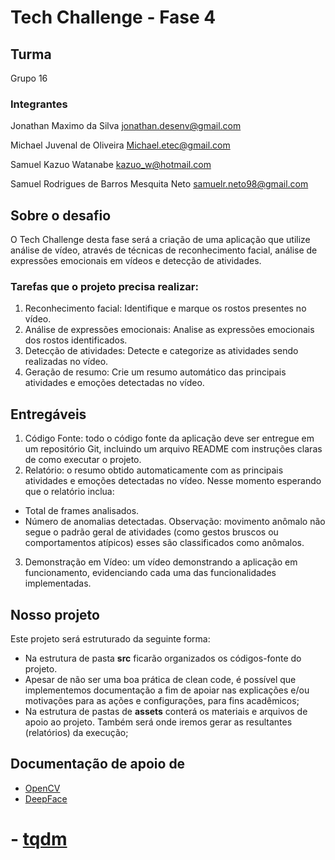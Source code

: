 # Tech Challenge - Fase 4


## Turma
Grupo 16


### Integrantes

Jonathan Maximo da Silva
jonathan.desenv@gmail.com

Michael Juvenal de Oliveira
Michael.etec@gmail.com

Samuel Kazuo Watanabe
kazuo_w@hotmail.com

Samuel Rodrigues de Barros Mesquita Neto
samuelr.neto98@gmail.com


## Sobre o desafio

O Tech Challenge desta fase será a criação de uma aplicação que utilize análise de vídeo, através de técnicas de reconhecimento facial, análise de expressões emocionais em vídeos e detecção de atividades.


### Tarefas que o projeto precisa realizar:

1. Reconhecimento facial: Identifique e marque os rostos presentes no vídeo.
2. Análise de expressões emocionais: Analise as expressões emocionais dos rostos identificados.
3. Detecção de atividades: Detecte e categorize as atividades sendo realizadas no vídeo.
4. Geração de resumo: Crie um resumo automático das principais atividades e emoções detectadas no vídeo.


## Entregáveis

1. Código Fonte: todo o código fonte da aplicação deve ser entregue em um repositório Git, incluindo um arquivo README com instruções claras de como executar o projeto.
2. Relatório: o resumo obtido automaticamente com as principais atividades e emoções detectadas no vídeo. Nesse momento esperando que o relatório inclua:
  -  Total de frames analisados.
  -  Número de anomalias detectadas.
Observação: movimento anômalo não segue o padrão geral de atividades (como gestos bruscos ou comportamentos atípicos) esses são classificados como anômalos.
3. Demonstração em Vídeo: um vídeo demonstrando a aplicação em funcionamento, evidenciando cada uma das funcionalidades implementadas.


## Nosso projeto

Este projeto será estruturado da seguinte forma:

- Na estrutura de pasta **src** ficarão organizados os códigos-fonte do projeto.
- Apesar de não ser uma boa prática de clean code, é possível que implementemos documentação a fim de apoiar nas explicações e/ou motivações para as ações e configurações, para fins acadêmicos;
- Na estrutura de pastas de **assets** conterá os materiais e arquivos de apoio ao projeto. Também será onde iremos gerar as resultantes (relatórios) da execução;

## Documentação de apoio de

- [OpenCV](https://docs.opencv.org/4.x/)
- [DeepFace](https://github.com/serengil/deepface)
# - [tqdm](https://tqdm.github.io/)